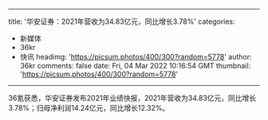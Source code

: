 
---
title: '华安证券：2021年营收为34.83亿元，同比增长3.78%'
categories: 
 - 新媒体
 - 36kr
 - 快讯
headimg: 'https://picsum.photos/400/300?random=5778'
author: 36kr
comments: false
date: Fri, 04 Mar 2022 10:16:54 GMT
thumbnail: 'https://picsum.photos/400/300?random=5778'
---

<div>   
36氪获悉，华安证券发布2021年业绩快报，2021年营收为34.83亿元，同比增长3.78%；归母净利润14.24亿元，同比增长12.32%。  
</div>
            